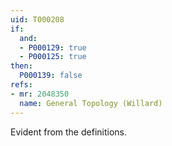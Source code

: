 ```yaml
---
uid: T000208
if:
  and:
  - P000129: true
  - P000125: true
then:
  P000139: false
refs:
- mr: 2048350
  name: General Topology (Willard)
---
```


Evident from the definitions.
